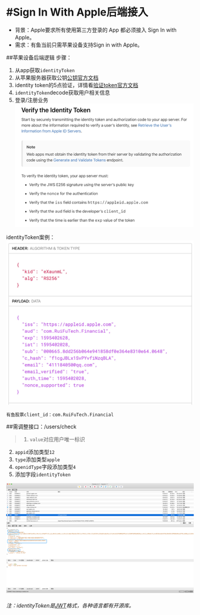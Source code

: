 # #Sign In With Apple后端接入
* 背景：Apple要求所有使用第三方登录的 App 都必须接入 Sign In with Apple。
* 需求：有鱼当前只需苹果设备支持Sign in with Apple。

##苹果设备后端逻辑
步骤：
1. 从app获取`identityToken`
2. 从苹果服务器获取公钥[公钥官方文档](https://developer.apple.com/documentation/sign_in_with_apple/fetch_apple_s_public_key_for_verifying_token_signature)
3. identity token的5点验证，详情看[验证token官方文档](https://developer.apple.com/documentation/sign_in_with_apple/sign_in_with_apple_rest_api/verifying_a_user)
4. `identityToken`decode获取用户相关信息
5. 登录/注册业务
![-w778](media/15953266605756/15953267878552.jpg)

identityToken案例：
![-w583](media/15953266605756/15954068459027.jpg)


```
有鱼股票client_id：com.RuiFuTech.Financial
```
##需调整接口：/users/check
> 1. `value`对应用户唯一标识
2. `appid`添加类型`12`
3. `type`添加类型`apple`
4. `openidType`字段添加类型`4`
5. 添加字段`identityToken`


![-w1929](media/15953266605756/15954042789831.jpg)


###### 注：identityToken是[JWT](https://jwt.io/)格式，各种语言都有开源库。
